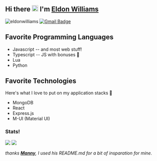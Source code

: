 ## Hi there <img src="https://media.giphy.com/media/hvRJCLFzcasrR4ia7z/giphy.gif" width="20px"> I'm [Eldon Williams](https://eldonwilliams.com/)

<img src="https://komarev.com/ghpvc/?username=eldonwilliams" alt="eldonwilliams" /> [![Gmail Badge](https://img.shields.io/badge/-eldon@eldonwilliams.com-c14438?style=flat-square&logo=Gmail&logoColor=white&link=mailto:eldon@eldonwilliams.com)](mailto:eldon@eldonwilliams.com)

## Favorite Programming Languages

* Javascript -- and most web stuff!
* Typescript -- JS with bonuses 🥰
* Lua
* Python

## Favorite Technologies

Here's what I love to put on my application stacks 🥞

* MongoDB
* React
* Express.js
* M-UI (Material UI)

### Stats!

<img src="https://github-readme-stats.vercel.app/api/top-langs/?username=eldonwilliams&layout=compact" /> <img src="https://github-readme-stats.vercel.app/api?username=eldonwilliams&show_icons=true" />

*thanks **[Manny](https://github.com/MarikIshtar007/MarikIshtar007)**, I used his README.md for a bit of insparation for mine.*
